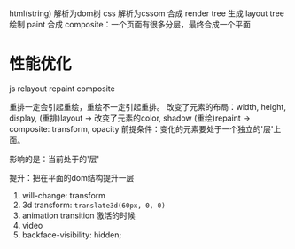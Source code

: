 ## 
  html(string) 解析为dom树
  css 解析为cssom
  合成 render tree
  生成 layout tree
  绘制 paint 
  合成 composite：一个页面有很多分层，最终合成一个平面


# 性能优化
  js relayout repaint composite

  重排一定会引起重绘，重绘不一定引起重排。
  改变了元素的布局：width, height, display, 
  (重排)layout -> 改变了元素的color, shadow (重绘)repaint -> composite: transform, opacity
  前提条件：变化的元素要处于一个独立的'层'上面。

  影响的是：当前处于的'层'

  提升：把在平面的dom结构提升一层
  1. will-change: transform
  2. 3d transform: `translate3d(60px, 0, 0)`
  3. animation transition 激活的时候
  4. video
  5. backface-visibility: hidden;
  